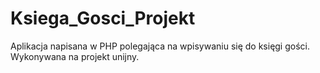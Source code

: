 # Ksiega_Gosci_Projekt
Aplikacja napisana w PHP polegająca na wpisywaniu się do księgi gości. Wykonywana na projekt unijny.
